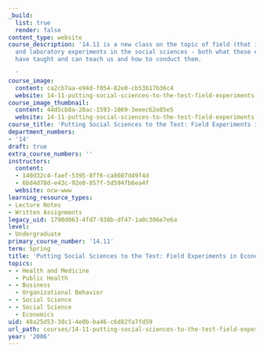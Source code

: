 ```yaml
---
_build:
  list: true
  render: false
content_type: website
course_description: '14.11 is a new class on the topic of field (that is, ''in situ'')
  and laboratory experiments in the social sciences - both what these experiments
  have taught and can teach us and how to conduct them.

  '
course_image:
  content: ca2cb7aa-e94d-f054-82e0-cb53b17b36c4
  website: 14-11-putting-social-sciences-to-the-test-field-experiments-in-economics-spring-2006
course_image_thumbnail:
  content: 44d5cb8a-28ac-1593-1069-3eeec62e85e5
  website: 14-11-putting-social-sciences-to-the-test-field-experiments-in-economics-spring-2006
course_title: 'Putting Social Sciences to the Test: Field Experiments in Economics'
department_numbers:
- '14'
draft: true
extra_course_numbers: ''
instructors:
  content:
  - 140d32c4-faef-5395-8ff6-ca8607d49f4d
  - 6bd4d78d-e43c-92e0-857f-5d594fb6ea4f
  website: ocw-www
learning_resource_types:
- Lecture Notes
- Written Assignments
legacy_uid: 1790d063-4fd7-938b-df47-1a0c306e7e6a
level:
- Undergraduate
primary_course_number: '14.11'
term: Spring
title: 'Putting Social Sciences to the Test: Field Experiments in Economics'
topics:
- - Health and Medicine
  - Public Health
- - Business
  - Organizational Behavior
- - Social Science
- - Social Science
  - Economics
uid: 48a25d53-38c1-4e0b-ba46-c6d82fa7fd59
url_path: courses/14-11-putting-social-sciences-to-the-test-field-experiments-in-economics-spring-2006
year: '2006'
---
```

